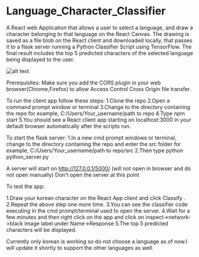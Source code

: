 # Language_Character_Classifier
A React web Application that allows a user to select a language, and draw a character belonging to that language on the React Canvas. The drawing is saved as a file blob on the React client and downloaded locally, that passes it to a flask server running a Python Classifier Script using TensorFlow. The final result includes the top 5 predicted characters of the selected language being displayed to the user.

![alt text](https://github.com/PRISHIta123/Language_Character_Classifier/Project.JPG)

Prerequisites:
Make sure you add the CORS plugin in your web browser(Chrome,Firefox) to allow Access Control Cross Origin file transfer.

To run the client app follow these steps:
1.Clone the repo
2.Open a command prompt window or terminal
3.Change to the directory containing the repo 
  for example, C:/Users/Your_username/path to repo
4.Type npm start
5.You should see a React client app starting on localhost:3000 in your default browser automatically after the scripts run.

To start the flask server:
1.In a new cmd prompt windows or terminal, change to the directory containing the repo and enter the src folder
  for example, C:/Users/Your_username/path to repo/src
2.Then type python python_server.py

A server will start on http://127.0.0.1/5000/ (will not open in browser and do not open manually)
Don't open the server at this point

To test the app:

1.Draw your korean character on the React App client and click Classify .
2.Repeat the above step one more time.
3.You can see the classifier code executing in the cmd prompt/terminal used to open the server.
4.Wait for a few minutes and then right click on the app and click on inspect->network->black image label under Name->Response
5.The top 5 predicted characters will be displayed.

Currently only korean is working so do not choose a language as of now.I will update it shortly to support the other languages as well.






